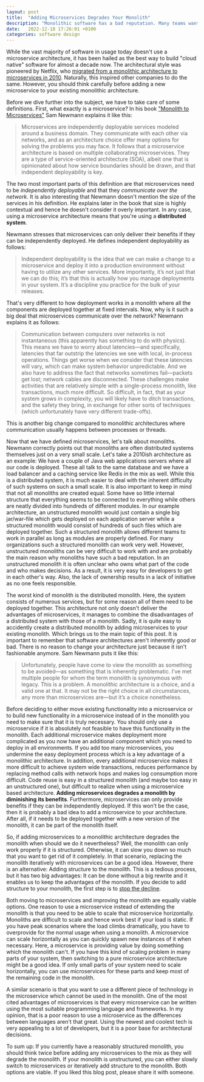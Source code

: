 ```yaml
---
layout: post
title:  "Adding Microservices Degrades Your Monolith"
description: "Monolithic software has a bad reputation. Many teams want to move to microservices, but adding them degrades the existing monolith."
date:   2022-12-18 17:26:01 +0100
categories: software design
---
```

While the vast majority of software in usage today doesn't use a microservice architecture, it has been hailed as the best way to build "cloud native" software for almost a decade now. The architectural style was pioneered by Netflix, who [migrated from a monolithic architecture to microservices in 2010](https://www.geeksforgeeks.org/the-story-of-netflix-and-microservices/). Naturally, this inspired other companies to do the same. However, you  should think carefully before adding a new microservice to your existing monolithic architecture. 

Before we dive further into the subject, we have to take care of some definitions. First, what exactly is a microservice? In his book ["Monolith to Microservices"](https://www.goodreads.com/book/show/44144499-monolith-to-microservices) Sam Newmann explains it like this:
>Microservices are independently deployable services modeled around a business domain. They communicate with each other via networks, and as an architecture choice offer many options for solving the problems you may face. It follows that a microservice architecture is based on multiple collaborating microservices. They are a type of service-oriented architecture (SOA), albeit one that is opinionated about how service boundaries should be drawn, and that independent deployability is key.

The two most important parts of this definition are that microservices need to be *independently deployable* and that they *communicate over the network*. It is also interesting that Newmann doesn't mention the size of the services in his definition. He explains later in the book that size is highly contextual and hence he doesn't consider it overly important. In any case, using a microservice architecture means that you're using a **distributed system**.

Newmann stresses that microservices can only deliver their benefits if they can be independently deployed. He defines independent deployability as follows:
>Independent deployability is the idea that we can make a change to a microservice and deploy it into a production environment without having to utilize any other services. More importantly, it’s not just that we can do this; it’s that this is actually how you manage deployments in your system. It’s a discipline you practice for the bulk of your releases.

That's very different to how deployment works in a monolith where all the components are deployed together at fixed intervals. Now, why is it such a big deal that microservices communicate over the network? Newmann explains it as follows:
> Communication between computers over networks is not instantaneous (this apparently has something to do with physics). This means we have to worry about latencies—and specifically, latencies that far outstrip the latencies we see with local, in-process operations. Things get worse when we consider that these latencies will vary, which can make system behavior unpredictable. And we also have to address the fact that networks sometimes fail—packets get lost; network cables are disconnected. These challenges make activities that are relatively simple with a single-process monolith, like transactions, much more difficult. So difficult, in fact, that as your system grows in complexity, you will likely have to ditch transactions, and the safety they bring, in exchange for other sorts of techniques (which unfortunately have very different trade-offs).

This is another big change compared to monolithic architectures where communication usually happens between processes or threads. 

Now that we have defined microservices, let's talk about monoliths. Newmann correctly points out that monoliths are often distributed systems themselves just on a very small scale. Let's take a 2010ish architecture as an example: We have a couple of Java web applications servers where all our code is deployed. These all talk to the same database and we have a load balancer and a caching service like Redis in the mix as well. While this is a distributed system, it is much easier to deal with the inherent difficulty of such systems on such a small scale. It is also important to keep in mind that not all monoliths are created equal: Some have so little internal structure that everything seems to be connected to everything while others are neatly divided into hundreds of different modules. In our example architecture, an unstructured monolith would just contain a single big jar/war-file which gets deployed on each application server while a structured monolith would consist of hundreds of such files which are deployed together. Such a structured monolith allows different teams to work in parallel as long as modules are properly defined. For many organizations such a structured monolith can work very well. However, unstructured monoliths can be very difficult to work with and are probably the main reason why monoliths have such a bad reputation. In an unstructured monolith it is often unclear who owns what part of the code and who makes decisions. As a result, it is very easy for developers to get in each other's way. Also, the lack of ownership results in a lack of initiative as no one feels responsible.

The worst kind of monolith is the distributed monolith. Here, the system consists of numerous services, but for some reason all of them need to be deployed together. This architecture not only doesn't deliver the advantages of microservices, it manages to combine the disadvantages of a distributed system with those of a monolith. Sadly, it is quite easy to accidently create a distributed monolith by adding microservices to your existing monolith. Which brings us to the main topic of this post. It is important to remember that software architectures aren't inherently good or bad. There is no reason to change your architecture just because it isn't fashionable anymore. Sam Newmann puts it like this:
>Unfortunately, people have come to view the monolith as something to be avoided—as something that is inherently problematic. I’ve met multiple people for whom the term monolith is synonymous with legacy. This is a problem. A monolithic architecture is a choice, and a valid one at that. It may not be the right choice in all circumstances, any more than microservices are—but it’s a choice nonetheless.

Before deciding to either move existing functionality into a microservice or to build new functionality in a microservice instead of in the monolith you need to make sure that it is truly necessary. You should only use a microservice if it is absolutely not feasible to have this functionality in the monolith. Each additional microservice makes deployment more complicated as you now have an additional component which you need to deploy in all environments. If you add too many microservices, you undermine the easy deployment process which is a key advantage of a monolithic architecture. In addition, every additional microservice makes it more difficult to achieve system wide transactions, reduces performance by replacing method calls with network hops and makes log consumption more difficult. Code reuse is  easy in a structured monolith (and maybe too easy in an unstructured one), but difficult to realize when using a microservice based architecture. **Adding microservices degrades a monolith by diminishing its benefits**. Furthermore, microservices can only provide benefits if they can be independently deployed. If this won't be the case, then it is probably a bad idea to add a microservice to your architecture. After all, if it needs to be deployed together with a new version of the monolith, it can be part of the monolith itself.

So, if adding microservices to a monolithic architecture degrades the monolith when should we do it nevertheless? Well, the monolith can only work properly if it is structured. Otherwise, it can slow you down so much that you want to get rid of it completely. In that scenario, replacing the monolith iteratively with microservices can be a good idea. However, there is an alternative: Adding structure to the monolith. This is a tedious process, but it has two big advantages: It can be done without a big rewrite and it enables us to keep the advantages of the monolith. If you decide to add structure to your monolith, the first step is to [stop the decline](https://thinkingsideways.net/processes/stop-the-decline.html). 

Both moving to microservices and improving the monolith are equally viable options. One reason to use a microservice instead of extending the monolith is that you need to be able to scale that microservice horizontally. Monoliths are difficult to scale and hence work best if your load is static. If you have peak scenarios where the load climbs dramatically, you have to overprovide for the normal usage when using a monolith. A microservice can scale horizontally as you can quickly spawn new instances of it when necessary. Here, a microservice is providing value by doing something which the monolith can't. If you have this kind of scaling problem in many parts of your system, then switching to a pure microservice architecture might be a good idea. If only small parts of your system need to scale horizontally, you can use microservices for these parts and keep most of the remaining code in the monolith. 

A similar scenario is that you want to use a different piece of technology in the microservice which cannot be used in the monolith. One of the most cited advantages of microservices is that every microservice can be written using the most suitable programming language and frameworks. In my opinion, that is a poor reason to use a microservice as the differences between languages aren't that great. Using the newest and coolest tech is very appealing to a lot of developers, but it is a poor base for architectural decisions.

To sum up: If you currently have a reasonably structured monolith, you should think twice before adding any microservices to the mix as they will degrade the monolith. If your monolith is unstructured, you can either slowly switch to microservices or iteratively add structure to the monolith. Both options are viable. If you liked this blog post, please share it with someone.